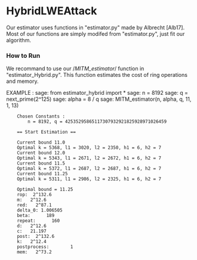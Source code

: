 # HybridLWEAttack

Our estimator uses functions in "estimator.py" made by Albrecht [Alb17].
Most of our functions are simply modifed from "estimator.py", just fit our algorithm.

### How to Run

We recommand to use our /*MITM_estimator*/ function in "estimator_Hybrid.py". This function estimates the cost of ring operations and memory.

EXAMPLE :
    sage: from estimator_hybrid import *
    sage: n = 8192
    sage: q = next_prime(2^125)
    sage: alpha = 8 / q
    sage: MITM_estimator(n, alpha, q, 11, 1, 13)

        Chosen Constants :
            n = 8192, q = 42535295865117307932921825928971026459

        == Start Estimation ==

        Current bound 11.0
        Optimal k = 5368, l1 = 3020, l2 = 2350, h1 = 6, h2 = 7
        Current bound 12.0
        Optimal k = 5343, l1 = 2671, l2 = 2672, h1 = 6, h2 = 7
        Current bound 11.5
        Optimal k = 5372, l1 = 2687, l2 = 2687, h1 = 6, h2 = 7
        Current bound 11.25
        Optimal k = 5311, l1 = 2986, l2 = 2325, h1 = 6, h2 = 7
        
        Optimal bound = 11.25
        rop:  2^132.6
        m:   2^12.6
        red:   2^87.1
        delta_0: 1.006505
        beta:      189
        repeat:      160
        d:   2^12.6
        c:   21.197
        post:  2^132.6
        k:   2^12.4
        postprocess:        1
        mem:   2^73.2
